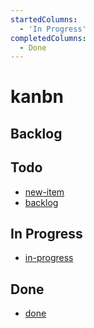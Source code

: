 ```yaml
---
startedColumns:
  - 'In Progress'
completedColumns:
  - Done
---
```


# kanbn

## Backlog

## Todo

- [new-item](tasks/new-item.md)
- [backlog](tasks/backlog.md)

## In Progress

- [in-progress](tasks/in-progress.md)

## Done

- [done](tasks/done.md)
